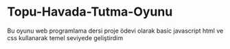 # Topu-Havada-Tutma-Oyunu
Bu oyunu web programlama dersi proje ödevi olarak basic javascript html ve css kullanarak temel seviyede geliştirdim
